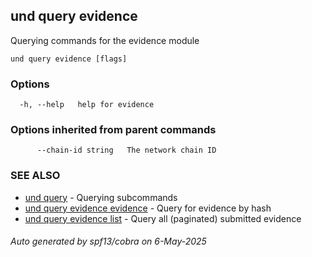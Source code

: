 ## und query evidence

Querying commands for the evidence module

```
und query evidence [flags]
```

### Options

```
  -h, --help   help for evidence
```

### Options inherited from parent commands

```
      --chain-id string   The network chain ID
```

### SEE ALSO

* [und query](und_query.md)	 - Querying subcommands
* [und query evidence evidence](und_query_evidence_evidence.md)	 - Query for evidence by hash
* [und query evidence list](und_query_evidence_list.md)	 - Query all (paginated) submitted evidence

###### Auto generated by spf13/cobra on 6-May-2025
